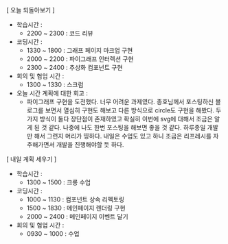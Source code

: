 [ 오늘 되돌아보기 ]

- 학습시간 : 
  - 2200 ~ 2300 : 코드 리뷰
- 코딩시간 : 
  - 1330 ~ 1800 : 그래프 페이지 마크업 구현
  - 2000 ~ 2200 : 파이그래프 인터렉션 구현
  - 2300 ~ 2400 : 추상화 컴포넌트 구현
- 회의 및 협업 시간 : 
  - 1300 ~ 1330 : 스크럼
- 오늘 시간 계획에 대한 회고 : 
  - 파이그래프 구현을 도전했다. 너무 어려운 과제였다. 종호님께서 포스팅하신 블로그를 보면서 열심히 구현도 해보고 다른 방식으로 circle도 구현을 해봤다. 두가지 방식이 둘다 장단점이 존재하였고 확실히 이번에 svg에 대해서 조금은 알게 된 것 같다. 나중에 나도 한번 포스팅을 해보면 좋을 것 같다. 하루종일 개발만 해서 그런지 머리가 띵하다. 내일은 수업도 있고 하니 조금은 리프레시를 자주해가면서 개발을 진행해야할 듯 하다.

[ 내일 계획 세우기 ]

- 학습시간 : 
  - 1300 ~ 1500 : 크롱 수업
- 코딩시간 : 
  - 1000 ~ 1130 : 컴포넌트 상속 리펙토링
  - 1500 ~ 1830 : 메인페이지 렌더링 구현
  - 2000 ~ 2400 : 메인페이지 이벤트 달기
- 회의 및 협업 시간 : 
  - 0930 ~ 1000 : 수업